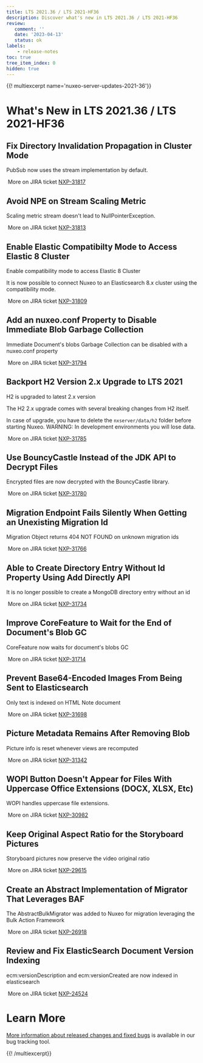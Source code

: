```yaml
---
title: LTS 2021.36 / LTS 2021-HF36
description: Discover what's new in LTS 2021.36 / LTS 2021-HF36
review:
   comment: ''
   date: '2023-04-13'
   status: ok
labels:
    - release-notes
toc: true
tree_item_index: 0
hidden: true
---
```


{{! multiexcerpt name='nuxeo-server-updates-2021-36'}}
# What's New in LTS 2021.36 / LTS 2021-HF36

## Fix Directory Invalidation Propagation in Cluster Mode


PubSub now uses the stream implementation by default.

<i class="fa fa-long-arrow-right" aria-hidden="true"></i>&nbsp;More on JIRA ticket [NXP-31817](https://jira.nuxeo.com/browse/NXP-31817)

## Avoid NPE on Stream Scaling Metric


Scaling metric stream doesn't lead to NullPointerException.

<i class="fa fa-long-arrow-right" aria-hidden="true"></i>&nbsp;More on JIRA ticket [NXP-31813](https://jira.nuxeo.com/browse/NXP-31813)

## Enable Elastic Compatibilty Mode to Access Elastic 8 Cluster


Enable compatibility mode to access Elastic 8 Cluster

It is now possible to connect Nuxeo to an Elasticsearch 8.x cluster using the compatibility mode.

<i class="fa fa-long-arrow-right" aria-hidden="true"></i>&nbsp;More on JIRA ticket [NXP-31809](https://jira.nuxeo.com/browse/NXP-31809)

## Add an nuxeo.conf Property to Disable Immediate Blob Garbage Collection


Immediate Document's blobs Garbage Collection can be disabled with a nuxeo.conf property

<i class="fa fa-long-arrow-right" aria-hidden="true"></i>&nbsp;More on JIRA ticket [NXP-31794](https://jira.nuxeo.com/browse/NXP-31794)

## Backport H2 Version 2.x Upgrade to LTS 2021


H2 is upgraded to latest 2.x version

The H2 2.x upgrade comes with several breaking changes from H2 itself.

In case of upgrade, you have to delete the `nxserver/data/h2` folder before starting Nuxeo.
WARNING: In development environments you will lose data.

<i class="fa fa-long-arrow-right" aria-hidden="true"></i>&nbsp;More on JIRA ticket [NXP-31785](https://jira.nuxeo.com/browse/NXP-31785)

## Use BouncyCastle Instead of the JDK API to Decrypt Files


Encrypted files are now decrypted with the BouncyCastle library.

<i class="fa fa-long-arrow-right" aria-hidden="true"></i>&nbsp;More on JIRA ticket [NXP-31780](https://jira.nuxeo.com/browse/NXP-31780)

## Migration Endpoint Fails Silently When Getting an Unexisting Migration Id


Migration Object returns 404 NOT FOUND on unknown migration ids

<i class="fa fa-long-arrow-right" aria-hidden="true"></i>&nbsp;More on JIRA ticket [NXP-31766](https://jira.nuxeo.com/browse/NXP-31766)

## Able to Create Directory Entry Without Id Property Using Add Directly API


It is no longer possible to create a MongoDB directory entry without an id

<i class="fa fa-long-arrow-right" aria-hidden="true"></i>&nbsp;More on JIRA ticket [NXP-31734](https://jira.nuxeo.com/browse/NXP-31734)

## Improve CoreFeature to Wait for the End of Document's Blob GC


CoreFeature now waits for document's blobs GC

<i class="fa fa-long-arrow-right" aria-hidden="true"></i>&nbsp;More on JIRA ticket [NXP-31714](https://jira.nuxeo.com/browse/NXP-31714)

## Prevent Base64-Encoded Images From Being Sent to Elasticsearch


Only text is indexed on HTML Note document

<i class="fa fa-long-arrow-right" aria-hidden="true"></i>&nbsp;More on JIRA ticket [NXP-31698](https://jira.nuxeo.com/browse/NXP-31698)

## Picture Metadata Remains After Removing Blob


Picture info is reset whenever views are recomputed

<i class="fa fa-long-arrow-right" aria-hidden="true"></i>&nbsp;More on JIRA ticket [NXP-31342](https://jira.nuxeo.com/browse/NXP-31342)

## WOPI Button Doesn't Appear for Files With Uppercase Office Extensions (DOCX, XLSX, Etc)


WOPI handles uppercase file extensions.

<i class="fa fa-long-arrow-right" aria-hidden="true"></i>&nbsp;More on JIRA ticket [NXP-30982](https://jira.nuxeo.com/browse/NXP-30982)

## Keep Original Aspect Ratio for the Storyboard Pictures


Storyboard pictures now preserve the video original ratio

<i class="fa fa-long-arrow-right" aria-hidden="true"></i>&nbsp;More on JIRA ticket [NXP-29615](https://jira.nuxeo.com/browse/NXP-29615)

## Create an Abstract Implementation of Migrator That Leverages BAF


The AbstractBulkMigrator was added to Nuxeo for migration leveraging the Bulk Action Framework

<i class="fa fa-long-arrow-right" aria-hidden="true"></i>&nbsp;More on JIRA ticket [NXP-26918](https://jira.nuxeo.com/browse/NXP-26918)

## Review and Fix ElasticSearch Document Version Indexing


ecm:versionDescription and ecm:versionCreated are now indexed in elasticsearch

<i class="fa fa-long-arrow-right" aria-hidden="true"></i>&nbsp;More on JIRA ticket [NXP-24524](https://jira.nuxeo.com/browse/NXP-24524)


# Learn More

[More information about released changes and fixed bugs](https://jira.nuxeo.com/secure/ReleaseNote.jspa?projectId=10011&version=22239) is available in our bug tracking tool.

{{! /multiexcerpt}}
